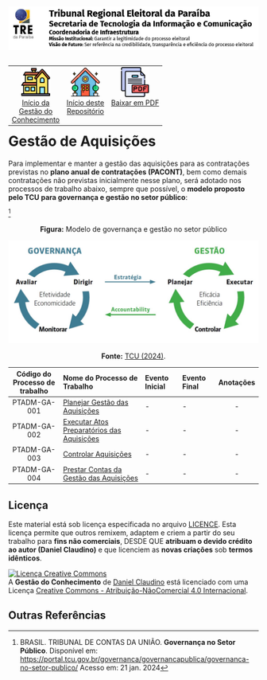 ![center](../figuras/tre-pb-cabecalo-padrao-stic-coinf-seinf.png)

<table align="right" border="0">
  <tr>
    <td align="center" valign="top">
      <a href="https://github.com/dnlclaudino/gestao-do-conhecimento#readme">
        <img src="https://github.com/dnlclaudino/imagens/blob/master/icones/casa3.png?raw=true" heigh="60" width="60"><br>Início da <br>Gestão do <br>Conhecimento
      </a>
    </td>
    <td align="center" valign="top">
      <a href="https://github.com/dnlclaudino/tre-pb-seinf-proc-trab-adm#readme">
        <img src="https://github.com/dnlclaudino/imagens/blob/master/icones/casa2.png?raw=true" heigh="60" width="60"><br>Início deste <br>Repositório
      </a>
    </td>
    <td align="center" valign="top">
      <a href="https://github.com/dnlclaudino/tre-pb-seinf-proc-trab-adm#readme">
        <img src="https://github.com/dnlclaudino/imagens/blob/master/icones-aplicativos/pdf/pdf.png?raw=true" heigh="60" width="60"><br>Baixar em PDF
      </a>
    </td>
  </tr>
</table><br><br><br><br><br>

# Gestão de Aquisições

Para implementar e manter a gestão das aquisições para as contratações previstas no **plano anual de contratações (PACONT)**, bem como demais contratações não previstas inicialmente nesse plano, será adotado nos processos de trabalho abaixo, sempre que possível, o **modelo proposto pelo TCU para governança e gestão no setor público**:

[^BRASIL-TCU-2024]

<p style="text-align:center"><b>Figura:</b> Modelo de governança e gestão no setor público </p>

<p style="text-align:center"><img src="../governanca-e-gestao-estrategica/imagens/tcu-modelo-de-governaca-e-gestao-no-servico-publico.jpg" width="550"></p>

<p style="text-align:center"><b>Fonte:</b> <a style="text-align:center" href="#referências-bibliográficas">TCU (2024)</a>.</p>

| Código do<br>Processo de trabalho | Nome do Processo de Trabalho | Evento Inicial | Evento Final | Anotações |
|:---:|:---|:---|:---|:---:|
|PTADM-GA-001|[Planejar Gestão das Aquisições](./PTADM-GA-001.md)|-|-|-|
|PTADM-GA-002|[Executar Atos Preparatórios das Aquisições]()|-|-|-|
|PTADM-GA-003|[Controlar Aquisições]()|-|-|-|
|PTADM-GA-004|[Prestar Contas da Gestão das Aquisições]()|-|-|-|

## Licença

Este material está sob licença especificada no arquivo [LICENCE](../LICENSE). Esta licença permite que outros remixem, adaptem e criem a partir do seu trabalho para **fins não comerciais**, DESDE QUE **atribuam o devido crédito ao autor (Daniel Claudino)** e que licenciem as **novas criações** sob **termos idênticos**.

<a rel="license" href="http://creativecommons.org/licenses/by-nc/4.0/"><img alt="Licença Creative Commons" style="border-width:0" src="https://i.creativecommons.org/l/by-nc/4.0/88x31.png" /></a><br /><span xmlns:dct="http://purl.org/dc/terms/" href="http://purl.org/dc/dcmitype/Text" property="dct:title" rel="dct:type">A <b>Gestão do Conhecimento</b></span> de <a xmlns:cc="http://creativecommons.org/ns#" href="https://github.com/dnlclaudino/gestao-do-conhecimento" property="cc:attributionName" rel="cc:attributionURL">Daniel Claudino</a> está licenciado com uma Licença <a rel="license" href="http://creativecommons.org/licenses/by-nc/4.0/">Creative Commons - Atribuição-NãoComercial 4.0 Internacional</a>.

## Outras Referências

[^BRASIL-TCU-2024]: BRASIL. TRIBUNAL DE CONTAS DA UNIÃO. **Governança no Setor Público**. Disponível em: https://portal.tcu.gov.br/governanca/governancapublica/governanca-no-setor-publico/ Acesso em: 21 jan. 2024